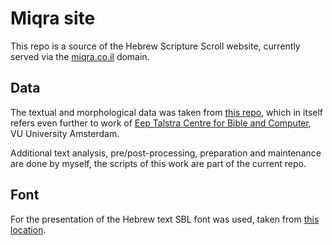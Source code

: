 # Miqra site

This repo is a source of the Hebrew Scripture Scroll website, currently served via the [miqra.co.il](miqra.co.il) domain.

## Data

The textual and morphological data was taken from [this repo](https://github.com/ETCBC/bhsa),
which in itself refers even further to work of [Eep Talstra Centre for Bible and Computer](http://etcbc.nl), VU University Amsterdam.

Additional text analysis, pre/post-processing, preparation and maintenance are done by myself, the scripts of this work are part of the current repo.

## Font

For the presentation of the Hebrew text SBL font was used, taken from [this location](https://www.sbl-site.org/educational/biblicalfonts.aspx).